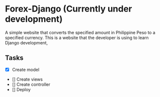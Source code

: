 # Forex-Django (Currently under development)
A simple website that converts the specified amount in Philippine Peso to a specified currency.
This is a website that the developer is using to learn Django development,

## Tasks
- [x] Create model
- [] Create views
- [] Create controller
- [] Deploy